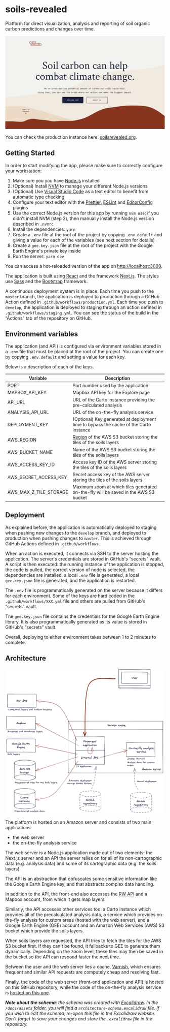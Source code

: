 # soils-revealed

Platform for direct visualization, analysis and reporting of soil organic carbon predictions and changes over time.

![Homepage](docs/assets/hero.png)

You can check the production instance here: [soilsrevealed.org](https://soilsrevealed.org/).

## Getting Started

In order to start modifying the app, please make sure to correctly configure your workstation:

1. Make sure you you have [Node.js](https://nodejs.org/en/) installed
2. (Optional) Install [NVM](https://github.com/nvm-sh/nvm) to manage your different Node.js versions
3. (Optional) Use [Visual Studio Code](https://code.visualstudio.com/) as a text editor to benefit from automatic type checking
4. Configure your text editor with the [Prettier](https://prettier.io/), [ESLint](https://eslint.org/) and [EditorConfig](https://editorconfig.org/) plugins
5. Use the correct Node.js version for this app by running `nvm use`; if you didn't install NVM (step 2), then manually install the Node.js version described in `.nvmrc`
6. Install the dependencies: `yarn`
7. Create a `.env` file at the root of the project by copying `.env.default` and giving a value for each of the variables (see next section for details)
8. Create a `gee.key.json` file at the root of the project with the Google Earth Engine's private key inside
9. Run the server: `yarn dev`

You can access a hot-reloaded version of the app on [http://localhost:3000](http://localhost:3000).

The application is built using [React](https://reactjs.org/) and the framework [Next.js](https://nextjs.org/). The styles use [Sass](https://sass-lang.com/) and the [Bootstrap](https://getbootstrap.com/) framework.

A continuous deployment system is in place. Each time you push to the `master` branch, the application is deployed to production through a GitHub Action defined in `.github/workflows/production.yml`. Each time you push to `develop`, the application is deployed to staging through an action defined in `.github/workflows/staging.yml`. You can see the status of the build in the “Actions” tab of the repository on GitHub.

## Environment variables

The application (and API) is configured via environment variables stored in a `.env` file that must be placed at the root of the project. You can create one by copying `.env.default` and setting a value for each key.

Below is a description of each of the keys.

| Variable | Description |
|---|---|
| PORT | Port number used by the application |
| MAPBOX_API_KEY | Mapbox API key for the Explore page |
| API_URL | URL of the Carto instance providing the pre-calculated analysis |
| ANALYSIS_API_URL | URL of the on-the-fly analysis service |
| DEPLOYMENT_KEY | (Optional) Key generated at deployment time to bypass the cache of the Carto instance |
| AWS_REGION | [Region](https://docs.aws.amazon.com/general/latest/gr/s3.html) of the AWS S3 bucket storing the tiles of the soils layers |
| AWS_BUCKET_NAME | Name of the AWS S3 bucket storing the tiles of the soils layers |
| AWS_ACCESS_KEY_ID | Access key ID of the AWS server storing the tiles of the soils layers |
| AWS_SECRET_ACCESS_KEY | Secret access key of the AWS server storing the tiles of the soils layers |
| AWS_MAX_Z_TILE_STORAGE | Maximum zoom at which tiles generated on-the-fly will be saved in the AWS S3 bucket |

## Deployment

As explained before, the application is automatically deployed to staging when pushing new changes to the `develop` branch, and deployed to production when pushing changes to `master`. This is achieved through GitHub Actions defined in `.github/workflows`.

When an action is executed, it connects via SSH to the server hosting the application. The server's credentials are stored in GitHub's  “secrets” vault. A script is then executed: the running instance of the application is stopped, the code is pulled, the correct version of node is selected, the dependencies are installed, a local `.env` file is generated, a local `gee.key.json` file is generated, and the application is restarted.

The `.env` file is programmatically generated on the server because it differs for each environment. Some of the keys are hard coded in the `.github/workflows/XXX.yml` file and others are pulled from GitHub's “secrets” vault.

The `gee.key.json` file contains the credentials for the Google Earth Engine library. It is also programmatically generated as its value is stored in GitHub's “secrets” vault.

Overall, deploying to either environment takes between 1 to 2 minutes to complete.

## Architecture

![Architecture schema](docs/assets/architecture-schema.png)

The platform is hosted on an Amazon server and consists of two main applications:

- the web server
- the on-the-fly analysis service

The web server is a Node.js application made out of two elements: the Next.js server and an API the server relies on for all of its non-cartographic data (e.g. analysis data) and some of its cartographic data (e.g. the soils layers).

The API is an abstraction that obfuscates some sensitive information like the Google Earth Engine key, and that abstracts complex data handling.

In addition to the API, the front-end also accesses the [RW API](http://api.resourcewatch.org/) and a Mapbox account, from which it gets map layers.

Similarly, the API accesses other services too: a Carto instance which provides all of the precalculated analysis data, a service which provides on-the-fly analysis for custom areas (hosted with the web server), and a Google Earth Engine (GEE) account and an Amazon Web Services (AWS) S3 bucket which provide the soils layers.

When soils layers are requested, the API tries to fetch the tiles for the AWS S3 bucket first. If they can't be found, it fallbacks to GEE to generate them dynamically. Depending on the zoom level, these tiles may then be saved in the bucket so the API can respond faster the next time.

Between the user and the web server lies a cache, [Varnish](https://varnish-cache.org/), which ensures frequent and similar API requests are computely cheap and resolving fast.

Finally, the code of the web server (front-end application and API) is hosted on this GitHub repository, while the code of the on-the-fly analysis service is [hosted on this one](https://github.com/Vizzuality/soils-revealed-lambda).

_**Note about the schema**: the schema was created with [Excalidraw](https://excalidraw.com/). In the `/docs/assets` folder, you will find a `architecture-schema.excalidraw` file. If you wish to edit the schema, re-open this file in the Excalidraw website. Don't forget to save your changes and store the `.excalidraw` file in the repository._
